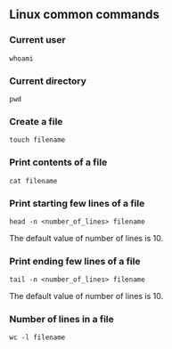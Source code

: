 ## Linux common commands

### Current user

```
whoami
```

### Current directory

```
pwd
```

### Create a file

```
touch filename
```

### Print contents of a file

```
cat filename
```

### Print starting few lines of a file

```
head -n <number_of_lines> filename
```
The default value of number of lines is 10.

### Print ending few lines of a file

```
tail -n <number_of_lines> filename
```
The default value of number of lines is 10.

### Number of lines in a file

```
wc -l filename
```
